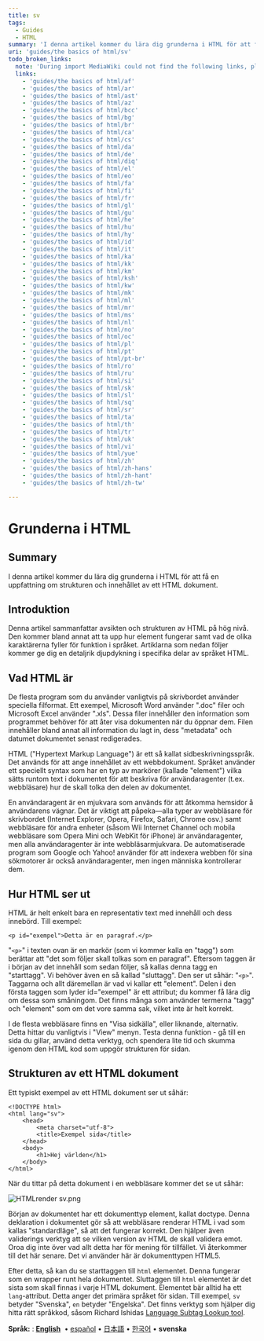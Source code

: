 ```yaml
---
title: sv
tags:
  - Guides
  - HTML
summary: 'I denna artikel kommer du lära dig grunderna i HTML för att få en uppfattning om strukturen och innehållet av ett HTML dokument.'
uri: 'guides/the basics of html/sv'
todo_broken_links:
  note: 'During import MediaWiki could not find the following links, please fix and adjust this list.'
  links:
    - 'guides/the basics of html/af'
    - 'guides/the basics of html/ar'
    - 'guides/the basics of html/ast'
    - 'guides/the basics of html/az'
    - 'guides/the basics of html/bcc'
    - 'guides/the basics of html/bg'
    - 'guides/the basics of html/br'
    - 'guides/the basics of html/ca'
    - 'guides/the basics of html/cs'
    - 'guides/the basics of html/da'
    - 'guides/the basics of html/de'
    - 'guides/the basics of html/diq'
    - 'guides/the basics of html/el'
    - 'guides/the basics of html/eo'
    - 'guides/the basics of html/fa'
    - 'guides/the basics of html/fi'
    - 'guides/the basics of html/fr'
    - 'guides/the basics of html/gl'
    - 'guides/the basics of html/gu'
    - 'guides/the basics of html/he'
    - 'guides/the basics of html/hu'
    - 'guides/the basics of html/hy'
    - 'guides/the basics of html/id'
    - 'guides/the basics of html/it'
    - 'guides/the basics of html/ka'
    - 'guides/the basics of html/kk'
    - 'guides/the basics of html/km'
    - 'guides/the basics of html/ksh'
    - 'guides/the basics of html/kw'
    - 'guides/the basics of html/mk'
    - 'guides/the basics of html/ml'
    - 'guides/the basics of html/mr'
    - 'guides/the basics of html/ms'
    - 'guides/the basics of html/nl'
    - 'guides/the basics of html/no'
    - 'guides/the basics of html/oc'
    - 'guides/the basics of html/pl'
    - 'guides/the basics of html/pt'
    - 'guides/the basics of html/pt-br'
    - 'guides/the basics of html/ro'
    - 'guides/the basics of html/ru'
    - 'guides/the basics of html/si'
    - 'guides/the basics of html/sk'
    - 'guides/the basics of html/sl'
    - 'guides/the basics of html/sq'
    - 'guides/the basics of html/sr'
    - 'guides/the basics of html/ta'
    - 'guides/the basics of html/th'
    - 'guides/the basics of html/tr'
    - 'guides/the basics of html/uk'
    - 'guides/the basics of html/vi'
    - 'guides/the basics of html/yue'
    - 'guides/the basics of html/zh'
    - 'guides/the basics of html/zh-hans'
    - 'guides/the basics of html/zh-hant'
    - 'guides/the basics of html/zh-tw'

---
```

# Grunderna i HTML

## Summary

I denna artikel kommer du lära dig grunderna i HTML för att få en uppfattning om strukturen och innehållet av ett HTML dokument.

## Introduktion

Denna artikel sammanfattar avsikten och strukturen av HTML på hög nivå. Den kommer bland annat att ta upp hur element fungerar samt vad de olika karaktärerna fyller för funktion i språket. Artiklarna som nedan följer kommer ge dig en detaljrik djupdykning i specifika delar av språket HTML.

## Vad HTML är

De flesta program som du använder vanligtvis på skrivbordet använder speciella filformat. Ett exempel, Microsoft Word använder ".doc" filer och Microsoft Excel använder ".xls". Dessa filer innehåller den information som programmet behöver för att åter visa dokumenten när du öppnar dem. Filen innehåller bland annat all information du lagt in, dess "metadata" och datumet dokumentet senast redigerades.

HTML ("Hypertext Markup Language") är ett så kallat sidbeskrivningsspråk. Det används för att ange innehållet av ett webbdokument. Språket använder ett speciellt syntax som har en typ av markörer (kallade "element") vilka sätts runtom text i dokumentet för att beskriva för användaragenter (t.ex. webbläsare) hur de skall tolka den delen av dokumentet.

En användaragent är en mjukvara som används för att åtkomma hemsidor å användarens vägnar. Det är viktigt att påpeka—alla typer av webbläsare för skrivbordet (Internet Explorer, Opera, Firefox, Safari, Chrome osv.) samt webbläsare för andra enheter (såsom Wii Internet Channel och mobila webbläsare som Opera Mini och WebKit för iPhone) är användaragenter, men alla användaragenter är inte webbläsarmjukvara. De automatiserade program som Google och Yahoo! använder för att indexera webben för sina sökmotorer är också användaragenter, men ingen människa kontrollerar dem.

## Hur HTML ser ut

HTML är helt enkelt bara en representativ text med innehåll och dess innebörd. Till exempel:

``` {.html}
<p id="exempel">Detta är en paragraf.</p>
```

 "`<p>`" i texten ovan är en markör (som vi kommer kalla en "tagg") som berättar att "det som följer skall tolkas som en paragraf". Eftersom taggen är i början av det innehåll som sedan följer, så kallas denna tagg en "starttagg". Vi behöver även en så kallad "sluttagg". Den ser ut såhär: "`<p>`". Taggarna och allt däremellan är vad vi kallar ett "element". Delen i den första taggen som lyder id="exempel" är ett attribut; du kommer få lära dig om dessa som småningom. Det finns många som använder termerna "tagg" och "element" som om det vore samma sak, vilket inte är helt korrekt.

I de flesta webbläsare finns en "Visa sidkälla", eller liknande, alternativ. Detta hittar du vanligtvis i "View" menyn. Testa denna funktion - gå till en sida du gillar, använd detta verktyg, och spendera lite tid och skumma igenom den HTML kod som uppgör strukturen för sidan.

## Strukturen av ett HTML dokument

Ett typiskt exempel av ett HTML dokument ser ut såhär:

``` {.html}
<!DOCTYPE html>
<html lang="sv">
    <head>
        <meta charset="utf-8">
        <title>Exempel sida</title>
    </head>
    <body>
        <h1>Hej världen</h1>
    </body>
</html>
```

 När du tittar på detta dokument i en webbläsare kommer det se ut såhär:

![HTMLrender sv.png](/assets/public/e/e2/HTMLrender_sv.png)

Början av dokumentet har ett dokumenttyp element, kallat doctype. Denna deklaration i dokumentet gör så att webbläsare renderar HTML i vad som kallas "standardläge", så att det fungerar korrekt. Den hjälper även validerings verktyg att se vilken version av HTML de skall validera emot. Oroa dig inte över vad allt detta har för mening för tillfället. Vi återkommer till det här senare. Det vi använder här är dokumenttypen HTML5.

Efter detta, så kan du se starttaggen till `html` elementet. Denna fungerar som en wrapper runt hela dokumentet. Sluttaggen till `html` elementet är det sista som skall finnas i varje HTML dokument. Elementet bär alltid ha ett `lang`-attribut. Detta anger det primära språket för sidan. Till exempel, `sv` betyder "Svenska", `en` betyder "Engelska". Det finns verktyg som hjälper dig hitta rätt språkkod, såsom Richard Ishidas [Language Subtag Lookup tool](http://rishida.net/utils/subtags/).

**Språk:**
:   **[English](/guides/the_basics_of_html)**  • <span lang="es">[español](/guides/the_basics_of_html/es)</span> • <span lang="ja">[日本語](/guides/the_basics_of_html/ja)</span> • <span lang="ko">[한국어](/guides/the_basics_of_html/ko)</span> • <span lang="sv">**svenska**</span>

